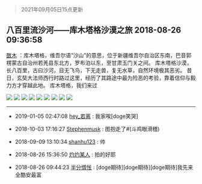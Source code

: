 > 2021年09月05日15点更新
<link rel="stylesheet" href="https://cdn.jsdelivr.net/gh/taotie6/sampleJSON@main/css/photo_show.css">


 ## 八百里流沙河——库木塔格沙漠之旅 2018-08-26 09:36:58

 [㪚木](https://www.coolapk.com/feed/7912661?shareKey=MzJiZGQ2YjA4YTcwNjEzMTc0Mzk~) ：库木塔格，维吾尔语“沙山”的意思，位于新疆维吾尔自治区东南，巴音郭楞蒙古自治州若羌县东北方，罗布泊以东，至甘肃玉门关之间。
库木塔格沙漠，长八百里，古曰沙河，目无飞鸟，下无走兽，复无水草，自然环境极其恶劣。
昔日，玄奘大法师西行时路过这里，经历了其路途中最为险恶的考验<!--break-->，靠着信仰与毅力方才穿越此地。
库木塔格，我们来过 

<div class="album">
<img class="img-item" src="https://image.coolapk.com/feed/2018/0826/1081091_1535247398_8491@1920x1080.jpg" />
<img class="img-item" src="https://image.coolapk.com/feed/2018/0826/1081091_1535247400_9225@1920x1078.jpg" />
<img class="img-item" src="https://image.coolapk.com/feed/2018/0826/1081091_1535247402_616@1620x1080.jpg" />
<img class="img-item" src="https://image.coolapk.com/feed/2018/0826/1081091_1535247403_8959@1440x958.jpg" />
<img class="img-item" src="https://image.coolapk.com/feed/2018/0826/1081091_1535247405_2593@1618x1078.jpg" />
<img class="img-item" src="https://image.coolapk.com/feed/2018/0826/1081091_1535247406_6972@1618x1078.jpg" />
<img class="img-item" src="https://image.coolapk.com/feed/2018/0826/1081091_1535247407_8787@1618x1078.jpg" />
<img class="img-item" src="https://image.coolapk.com/feed/2018/0826/1081091_1535247409_2204@1920x1078.jpg" />
<img class="img-item" src="https://image.coolapk.com/feed/2018/0826/1081091_1535247410_9788@1920x1080.jpg" />
</div>

 ------- 

- 2019-01-05 02:47:08 [hey_若离](uid=613497) : 我家唉[doge笑哭] 

- 2018-10-03 17:16:27 [Stephenmusk](uid=1394347) : 图抱走了#(斗鸡眼滑稽) 

- 2018-09-09 13:10:34 [shanhu123](uid=629728) : 帅 

- 2018-08-26 15:36:50 [灼灼某人](uid=444749) : 拍的好耶 

- 2018-08-26 09:44:23 [半分惆怅](uid=673890) : [doge期待][doge期待][doge期待]我先来 全酷安最富 

